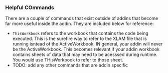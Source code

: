 ### Helpful COmmands

There are a couple of commands that exist outside of addins that become far more useful inside the addin. They are included below for reference:

- `ThisWorkbook` refers to the workbook that contains the code being executed. This is the surefire way to refer to the XLAM file that is running isntead of the ActiveWorkbook. IN general, your addin will never be the ActiveWorkbook. This becomes relevant if your addin workbook contains sheets of data that may need to be acesssed during runtime. You would use THisWorkbook to refer to those sheet.
- TODO: add any other commands that are addin specific
